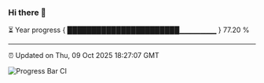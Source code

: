 ### Hi there 👋

⏳ Year progress { ███████████████████████▁▁▁▁▁▁▁ } 77.20 %

---

⏰ Updated on Thu, 09 Oct 2025 18:27:07 GMT

![Progress Bar CI](https://github.com/liununu/liununu/workflows/Progress%20Bar%20CI/badge.svg)
